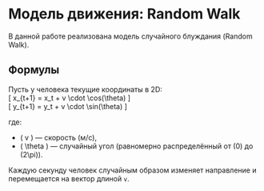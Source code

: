 # Модель движения: Random Walk

В данной работе реализована модель случайного блуждания (Random Walk).

## Формулы

Пусть у человека текущие координаты в 2D:  
\[
x_{t+1} = x_t + v \cdot \cos(\theta)
\]  
\[
y_{t+1} = y_t + v \cdot \sin(\theta)
\]

где:
- \( v \) — скорость (м/с),
- \( \theta \) — случайный угол (равномерно распределённый от \(0\) до \(2\pi\)).

Каждую секунду человек случайным образом изменяет направление и перемещается на вектор длиной `v`.
